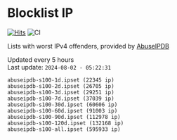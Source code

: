 # Blocklist IP

[![Hits](https://hits.seeyoufarm.com/api/count/incr/badge.svg?url=https%3A%2F%2Fgithub.com%2Fborestad%2Fblocklist-ip%2F&count_bg=%2379C83D&title_bg=%23555555&icon=&icon_color=%23E7E7E7&title=hits&edge_flat=false)](https://hits.seeyoufarm.com)  ![CI](https://img.shields.io/github/workflow/status/borestad/blocklist-ip/CI?style=flat-square)

Lists with worst IPv4 offenders, provided by [AbuseIPDB](https://www.abuseipdb.com/)

<!-- FOOTER-PLACEHOLDER -->
Updated every 5 hours<br>
Last update: `2024-08-02 - 05:22:31`
```
abuseipdb-s100-1d.ipset (22345 ip)
abuseipdb-s100-2d.ipset (26705 ip)
abuseipdb-s100-3d.ipset (29251 ip)
abuseipdb-s100-7d.ipset (37039 ip)
abuseipdb-s100-30d.ipset (60606 ip)
abuseipdb-s100-60d.ipset (91003 ip)
abuseipdb-s100-90d.ipset (112978 ip)
abuseipdb-s100-120d.ipset (132168 ip)
abuseipdb-s100-all.ipset (595933 ip)
```
